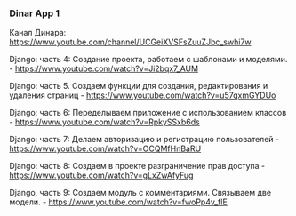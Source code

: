 ### Dinar App 1

Канал Динара: https://www.youtube.com/channel/UCGeiXVSFsZuuZJbc_swhi7w

Django: часть 4: Создание проекта, работаем с шаблонами и моделями. - https://www.youtube.com/watch?v=Ji2bqx7_AUM

Django: часть 5. Создаем функции для создания, редактирования и удаления страниц - https://www.youtube.com/watch?v=u57qxmGYDUo

Django: часть 6: Переделываем приложение с использованием классов - https://www.youtube.com/watch?v=RpkySSxb6ds

Django: часть 7: Делаем авторизацию и регистрацию пользователей - https://www.youtube.com/watch?v=OCQMfHnBaRU

Django: часть 8: Создаем в проекте разграничение прав доступа - https://www.youtube.com/watch?v=gLxZwAfyFug

Django, часть 9: Создаем модуль с комментариями. Связываем две модели. - https://www.youtube.com/watch?v=fwoPp4v_flE